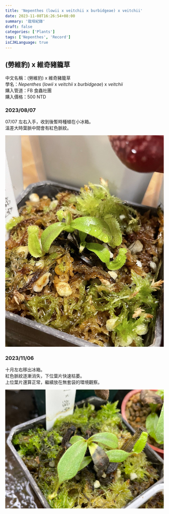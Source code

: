 ```yaml
---
title: 'Nepenthes (lowii x veitchii x burbidgeae) x veitchii'
date: 2023-11-08T16:26:54+08:00
summary: '栽培紀錄'
draft: false
categories: ['Plants']
tags: ['Nepenthes', 'Record']
isCJKLanguage: true
---
```


## (勞維豹) x 維奇豬籠草

中文名稱：(勞維豹) x 維奇豬籠草  
學名：*Nepenthes* (*lowii* x *veitchii* x *burbidgeae*) x *veitchii*  
購入管道：FB 食蟲社團  
購入價格：500 NTD  

### 2023/08/07

07/07 左右入手，收到後暫時種植在小冰箱。  
溫差大時葉脈中間會有紅色脈紋。  

![2023-08-07](./images/2023-08-07.jpg)

### 2023/11/06

十月左右移出冰箱。  
紅色脈紋逐漸消失，下位葉片快速枯萎。  
上位葉片還算正常，繼續放在無套袋的環境觀察。  

![2023-11-06](./images/2023-11-06.jpg)
